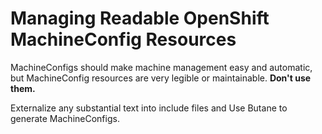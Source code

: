 # Managing Readable OpenShift MachineConfig Resources

MachineConfigs should make machine management easy and automatic, but MachineConfig resources are very legible or maintainable. **Don't use them.**

Externalize any substantial text into include files and Use Butane to generate MachineConfigs.